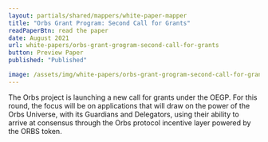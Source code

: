 ```yaml
---
layout: partials/shared/mappers/white-paper-mapper
title: "Orbs Grant Program: Second Call for Grants"
readPaperBtn: read the paper
date: August 2021
url: white-papers/orbs-grant-grogram-second-call-for-grants
button: Preview Paper
published: "Published"

image: /assets/img/white-papers/orbs-grant-grogram-second-call-for-grants.png
---
```


The Orbs project is launching a new call for grants under the OEGP. For this round, the focus will be on applications that will draw on the power of the Orbs Universe, with its Guardians and Delegators, using their ability to arrive at consensus through the Orbs protocol incentive layer powered by the ORBS token.
